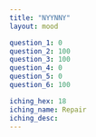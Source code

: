 ```yaml
---
title: "NYYNNY"
layout: mood

question_1: 0
question_2: 100
question_3: 100
question_4: 0
question_5: 0
question_6: 100

iching_hex: 18
iching_name: Repair
iching_desc: 
---
```

